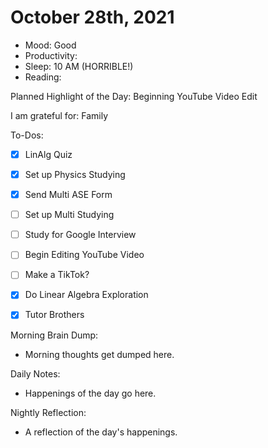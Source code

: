 # October 28th, 2021

- Mood: Good
- Productivity: 
- Sleep: 10 AM (HORRIBLE!)
- Reading: 

Planned Highlight of the Day: Beginning YouTube Video Edit

I am grateful for: Family

To-Dos:
- [x] LinAlg Quiz
- [x] Set up Physics Studying
- [x] Send Multi ASE Form
- [ ] Set up Multi Studying
- [ ] Study for Google Interview
- [ ] Begin Editing YouTube Video
- [ ] Make a TikTok?
- [x] Do Linear Algebra Exploration
- [x] Tutor Brothers


Morning Brain Dump:
- Morning thoughts get dumped here.

Daily Notes:
- Happenings of the day go here.


Nightly Reflection: 
- A reflection of the day's happenings.





